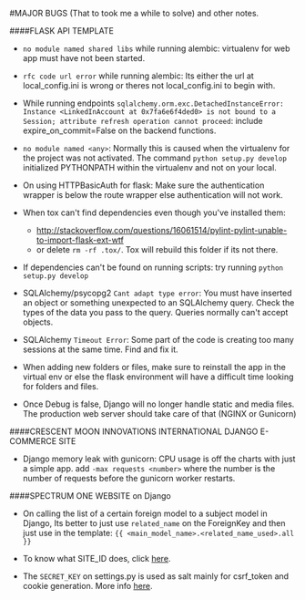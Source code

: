 #MAJOR BUGS (That to took me a while to solve) and other notes.

####FLASK API TEMPLATE
* ```no module named shared libs``` while running alembic: virtualenv for web app must have not been started.

* ```rfc code url error``` while running alembic: Its either the url at local_config.ini is wrong or theres not local_config.ini to begin with.

* While running endpoints ```sqlalchemy.orm.exc.DetachedInstanceError: Instance <LinkedInAccount at 0x7fa6e6f4ded0> is not bound to a Session; attribute refresh operation cannot proceed```: include expire_on_commit=False on the backend functions.

* ```no module named <any>```: Normally this is caused when the virtualenv for the project was not activated. The command `python setup.py develop` initialized PYTHONPATH within the virtualenv and not on your local.

* On using HTTPBasicAuth for flask: Make sure the authentication wrapper is below the route wrapper else authentication will not work.

* When tox can't find dependencies even though you've installed them:
  * http://stackoverflow.com/questions/16061514/pylint-pylint-unable-to-import-flask-ext-wtf
  * or delete ```rm -rf .tox/```. Tox will rebuild this folder if its not there.


* If dependencies can't be found on running scripts: try running ```python setup.py develop```

* SQLAlchemy/psycopg2 ```Cant adapt type error```: You must have inserted an object or something unexpected to an SQLAlchemy query. Check the types of the data you pass to the query. Queries normally can't accept objects.

* SQLAlchemy ```Timeout Error```: Some part of the code is creating too many sessions at the same time. Find and fix it.

* When adding new folders or files, make sure to reinstall the app in the virtual env or else the flask environment will have a difficult time looking for folders and files.

* Once Debug is false, Django will no longer handle static and media files. The production web server should take care of that (NGINX or Gunicorn)

####CRESCENT MOON INNOVATIONS INTERNATIONAL DJANGO E-COMMERCE SITE

* Django memory leak with gunicorn: CPU usage is off the charts with just a simple app. add ```-max requests <number>``` where the number is the number of requests before the gunicorn worker restarts.


####SPECTRUM ONE WEBSITE on Django

* On calling the list of a certain foreign model to a subject model in Django, Its better to just use `related_name` on the ForeignKey and then just use in the template: `{{ <main_model_name>.<related_name_used>.all }}`

* To know what SITE_ID does, click  [here](http://stackoverflow.com/questions/25468676/django-sites-model-what-is-and-why-is-site-id-1).

* The `SECRET_KEY` on settings.py is used as salt mainly for csrf_token and cookie generation. More info [here](http://stackoverflow.com/questions/25468676/django-sites-model-what-is-and-why-is-site-id-1).
